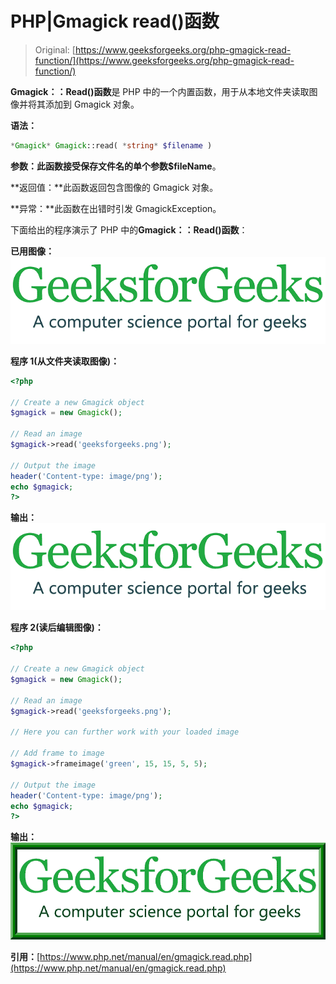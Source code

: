 # PHP|Gmagick read()函数

> Original: [https://www.geeksforgeeks.org/php-gmagick-read-function/](https://www.geeksforgeeks.org/php-gmagick-read-function/)

**Gmagick：：Read()函数**是 PHP 中的一个内置函数，用于从本地文件夹读取图像并将其添加到 Gmagick 对象。

**语法：**

```php
*Gmagick* Gmagick::read( *string* $filename )
```

**参数：**此函数接受保存文件名的单个参数**$fileName**。

**返回值：**此函数返回包含图像的 Gmagick 对象。

**异常：**此函数在出错时引发 GmagickException。

下面给出的程序演示了 PHP 中的**Gmagick：：Read()函数**：

**已用图像：**
![](img/07c99ec29e7a50fc3ea91a9d4a8d2f31.png)

**程序 1(从文件夹读取图像)：**

```php
<?php

// Create a new Gmagick object
$gmagick = new Gmagick();

// Read an image
$gmagick->read('geeksforgeeks.png');

// Output the image  
header('Content-type: image/png');  
echo $gmagick;  
?>
```

**输出：**
![](img/07c99ec29e7a50fc3ea91a9d4a8d2f31.png)

**程序 2(读后编辑图像)：**

```php
<?php

// Create a new Gmagick object
$gmagick = new Gmagick();

// Read an image
$gmagick->read('geeksforgeeks.png');

// Here you can further work with your loaded image

// Add frame to image
$gmagick->frameimage('green', 15, 15, 5, 5);

// Output the image
header('Content-type: image/png');
echo $gmagick;
?>
```

**输出：**
![](img/24050cb0834faf6f92f8f9251bedd0a3.png)

**引用：**[https://www.php.net/manual/en/gmagick.read.php](https://www.php.net/manual/en/gmagick.read.php)